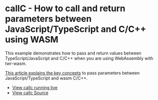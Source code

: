 <h1>callC - How to call and return parameters between JavaScript/TypeScript and C/C++ using WASM</h1>
This example demonstrates how to pass and return values between TypeScript/JavaScript and C/C++ when you are using WebAssembly with twr-wasm.

[This article explains the key concepts](../gettingstarted/parameters.md) to pass parameters between JavaScript/TypeScript and wasm C/C++.

- [View callc running live](/examples/dist/callc/index.html)
- [View callc Source](https://github.com/twiddlingbits/twr-wasm/tree/main/examples/callc)


